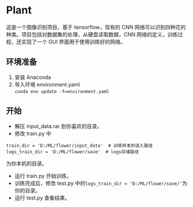 # **Plant**

这是一个图像识别项目，基于 tensorflow，现有的 CNN 网络可以识别四种花的种类。项目包括对数据集的处理，从硬盘读取数据，CNN 网络的定义，训练过程，还实现了一个 GUI 界面用于使用训练好的网络。

## 环境准备

1. 安装 Anaconda
2. 导入环境 environment.yaml  
   `conda env update -f=environment.yaml`

## 开始

- 解压 input_data.rar 到你喜欢的目录。
- 修改 train.py 中

```
train_dir = 'D:/ML/flower/input_data'  # 训练样本的读入路径
logs_train_dir = 'D:/ML/flower/save'  # logs存储路径
```

为你本机的目录。

- 运行 train.py 开始训练。
- 训练完成后，修改 test.py 中的`logs_train_dir = 'D:/ML/flower/save/'`为你的目录。
- 运行 test.py  查看结果。

